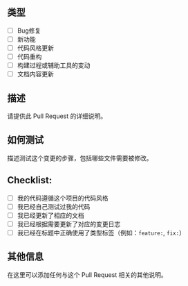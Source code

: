 <!--
*  如果是新功能或API变更，请先联系我们: wuzhenqing2002@gmail.com或2106975800@qq.com
*  如果我们尚未回复，您可联系: wuzhenqing2002@gmail.com或者tonghuasu@gmail.com
-->

## 类型
- [ ] Bug修复
- [ ] 新功能
- [ ] 代码风格更新
- [ ] 代码重构
- [ ] 构建过程或辅助工具的变动
- [ ] 文档内容更新

## 描述
请提供此 Pull Request 的详细说明。

## 如何测试
描述测试这个变更的步骤，包括哪些文件需要被修改。

## Checklist:
- [ ] 我的代码遵循这个项目的代码风格
- [ ] 我已经自己测试过我的代码
- [ ] 我已经更新了相应的文档
- [ ] 我已经根据需要更新了对应的变更日志
- [ ] 我已经在标题中正确使用了类型标签（例如：`feature:`, `fix:`）

## 其他信息
在这里可以添加任何与这个 Pull Request 相关的其他说明。
